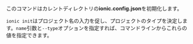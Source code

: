 このコマンドはカレントディレクトリの**ionic.config.json**を初期化します。

`ionic init`はプロジェクト名の入力を促し、プロジェクトのタイプを決定します。`name`引数と`--type`オプションを指定すれば、コマンドラインからこれらの値を指定できます。
